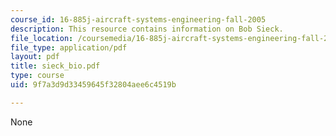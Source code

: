 ```yaml
---
course_id: 16-885j-aircraft-systems-engineering-fall-2005
description: This resource contains information on Bob Sieck.
file_location: /coursemedia/16-885j-aircraft-systems-engineering-fall-2005/9f7a3d9d33459645f32804aee6c4519b_sieck_bio.pdf
file_type: application/pdf
layout: pdf
title: sieck_bio.pdf
type: course
uid: 9f7a3d9d33459645f32804aee6c4519b

---
```

None
